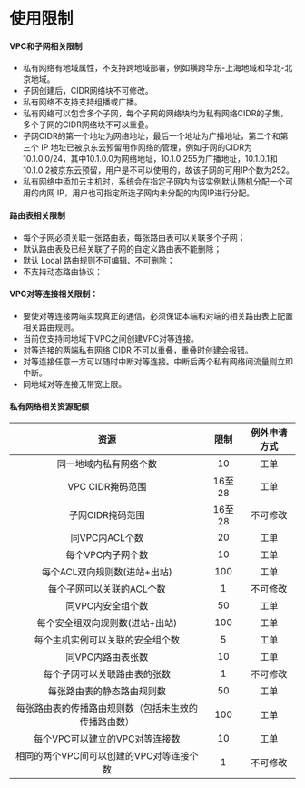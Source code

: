 # 使用限制

#### VPC和子网相关限制

- 私有网络有地域属性，不支持跨地域部署，例如横跨华东-上海地域和华北-北京地域。
- 子网创建后，CIDR网络块不可修改。
- 私有网络不支持支持组播或广播。
- 私有网络可以包含多个子网，每个子网的网络块均为私有网络CIDR的子集，多个子网的CIDR网络块不可以重叠。
- 子网CIDR的第一个地址为网络地址，最后一个地址为广播地址，第二个和第三个 IP 地址已被京东云预留用作网络的管理，例如子网的CIDR为10.1.0.0/24，其中10.1.0.0为网络地址，10.1.0.255为广播地址，10.1.0.1和10.1.0.2被京东云预留，用户是不可以使用的，故该子网的可用IP个数为252。
- 私有网络中添加云主机时，系统会在指定子网内为该实例默认随机分配一个可用的内网 IP，用户也可指定所选子网内未分配的内网IP进行分配。



#### 路由表相关限制

- 每个子网必须关联一张路由表，每张路由表可以关联多个子网；
- 默认路由表及已经关联了子网的自定义路由表不能删除；
- 默认 Local 路由规则不可编辑、不可删除；
- 不支持动态路由协议；



#### VPC对等连接相关限制：

- 要使对等连接两端实现真正的通信，必须保证本端和对端的相关路由表上配置相关路由规则。
- 当前仅支持同地域下VPC之间创建VPC对等连接。
- 对等连接的两端私有网络 CIDR 不可以重叠，重叠时创建会报错。
- 对等连接任意一方可以随时中断对等连接。中断后两个私有网络间流量则立即中断。
- 同地域对等连接无带宽上限。



#### 私有网络相关资源配额

| 资源	| 限制	| 例外申请方式	|
| :-: | :-: | :-: |
|同一地域内私有网络个数	|10	| 工单	|
|VPC CIDR掩码范围	|16至28	| 工单	|
|子网CIDR掩码范围	|16至28	| 不可修改	|
|同VPC内ACL个数	|20	| 工单	|
|每个VPC内子网个数	|10	| 工单	|
|每个ACL双向规则数(进站+出站)	|100	| 工单	|
|每个子网可以关联的ACL个数	|1	| 不可修改	|
|同VPC内安全组个数	|50	| 工单	|
|每个安全组双向规则数(进站+出站)	|100	| 工单	|
|每个主机实例可以关联的安全组个数	|5	| 工单	|
|同VPC内路由表张数	|10	| 工单	|
|每个子网可以关联路由表的张数	|1	| 不可修改	|
|每张路由表的静态路由规则数	|50	| 工单	|
|每张路由表的传播路由规则数（包括未生效的传播路由数）	|100	| 工单	|
|每个VPC可以建立的VPC对等连接数	|10	| 工单	|
|相同的两个VPC间可以创建的VPC对等连接个数	|1	| 不可修改	|

